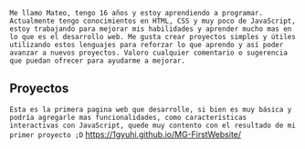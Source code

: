 ```Me llamo Mateo, tengo 16 años y estoy aprendiendo a programar. Actualmente tengo conocimientos en HTML, CSS y muy poco de JavaScript, estoy trabajando para mejorar mis habilidades y aprender mucho mas en lo que es el desarrollo web. Me gusta crear proyectos simples y útiles utilizando estos lenguajes para reforzar lo que aprendo y así poder avanzar a nuevos proyectos. Valoro cualquier comentario o sugerencia que puedan ofrecer para ayudarme a mejorar.```
## Proyectos

```Esta es la primera pagina web que desarrolle, si bien es muy básica y podría agregarle mas funcionalidades, como características interactivas con JavaScript, quede muy contento con el resultado de mi primer proyecto ;D```
https://1gyuhi.github.io/MG-FirstWebsite/
